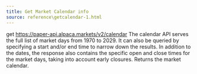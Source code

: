 ```yaml
---
title: Get Market Calendar info
source: reference\getcalendar-1.html
---
```


get https://paper-api.alpaca.markets/v2/calendar
The calendar API serves the full list of market days from 1970 to 2029. It can also be queried by specifying a start and/or end time to narrow down the results. In addition to the dates, the response also contains the specific open and close times for the market days, taking into account early closures.
Returns the market calendar.
